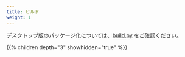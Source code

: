 ```yaml
---
title: ビルド
weight: 1
---
```


デスクトップ版のパッケージ化については、[build.py](https://github.com/rustdesk/rustdesk/blob/master/build.py) をご確認ください。

{{% children depth="3" showhidden="true" %}}

